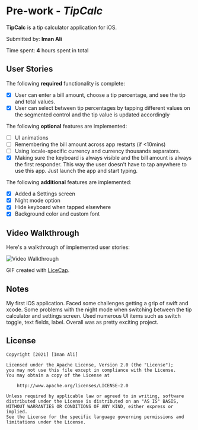 # Pre-work - *TipCalc*

**TipCalc** is a tip calculator application for iOS.

Submitted by: **Iman Ali**

Time spent: **4** hours spent in total

## User Stories

The following **required** functionality is complete:

* [x] User can enter a bill amount, choose a tip percentage, and see the tip and total values.
* [x] User can select between tip percentages by tapping different values on the segmented control and the tip value is updated accordingly

The following **optional** features are implemented:

* [ ] UI animations
* [ ] Remembering the bill amount across app restarts (if <10mins)
* [ ] Using locale-specific currency and currency thousands separators.
* [x] Making sure the keyboard is always visible and the bill amount is always the first responder. This way the user doesn't have to tap anywhere to use this app. Just launch the app and start typing.

The following **additional** features are implemented:

- [x] Added a Settings screen
- [x] Night mode option
- [x] Hide keyboard when tapped elsewhere
- [x] Background color and custom font

## Video Walkthrough

Here's a walkthrough of implemented user stories:

<img src= 'http://g.recordit.co/Fcob2UmCV3.gif' title='Video Walkthrough' width='' alt='Video Walkthrough' />

GIF created with [LiceCap](http://www.cockos.com/licecap/).

## Notes

My first iOS application. Faced some challenges getting a grip of swift and xcode. Some problems with the night mode when switching between the tip calculator and settings screen. Used numerous UI items such as switch toggle, text fields, label.
Overall was as pretty exciting project. 

## License

    Copyright [2021] [Iman Ali]

    Licensed under the Apache License, Version 2.0 (the "License");
    you may not use this file except in compliance with the License.
    You may obtain a copy of the License at

        http://www.apache.org/licenses/LICENSE-2.0

    Unless required by applicable law or agreed to in writing, software
    distributed under the License is distributed on an "AS IS" BASIS,
    WITHOUT WARRANTIES OR CONDITIONS OF ANY KIND, either express or implied.
    See the License for the specific language governing permissions and
    limitations under the License.
